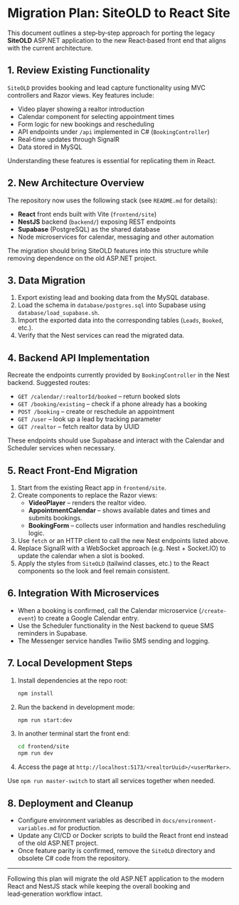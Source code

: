 # Migration Plan: SiteOLD to React Site

This document outlines a step‑by‑step approach for porting the legacy **SiteOLD** ASP.NET application to the new React‑based front end that aligns with the current architecture.

## 1. Review Existing Functionality

`SiteOLD` provides booking and lead capture functionality using MVC controllers and Razor views. Key features include:

- Video player showing a realtor introduction
- Calendar component for selecting appointment times
- Form logic for new bookings and rescheduling
- API endpoints under `/api` implemented in C# (`BookingController`)
- Real‑time updates through SignalR
- Data stored in MySQL

Understanding these features is essential for replicating them in React.

## 2. New Architecture Overview

The repository now uses the following stack (see `README.md` for details):

- **React** front ends built with Vite (`frontend/site`)
- **NestJS** backend (`backend/`) exposing REST endpoints
- **Supabase** (PostgreSQL) as the shared database
- Node microservices for calendar, messaging and other automation

The migration should bring SiteOLD features into this structure while removing dependence on the old ASP.NET project.

## 3. Data Migration

1. Export existing lead and booking data from the MySQL database.
2. Load the schema in `database/postgres.sql` into Supabase using `database/load_supabase.sh`.
3. Import the exported data into the corresponding tables (`Leads`, `Booked`, etc.).
4. Verify that the Nest services can read the migrated data.

## 4. Backend API Implementation

Recreate the endpoints currently provided by `BookingController` in the Nest backend. Suggested routes:

- `GET /calendar/:realtorId/booked` – return booked slots
- `GET /booking/existing` – check if a phone already has a booking
- `POST /booking` – create or reschedule an appointment
- `GET /user` – look up a lead by tracking parameter
- `GET /realtor` – fetch realtor data by UUID

These endpoints should use Supabase and interact with the Calendar and Scheduler services when necessary.

## 5. React Front‑End Migration

1. Start from the existing React app in `frontend/site`.
2. Create components to replace the Razor views:
   - **VideoPlayer** – renders the realtor video.
   - **AppointmentCalendar** – shows available dates and times and submits bookings.
   - **BookingForm** – collects user information and handles rescheduling logic.
3. Use `fetch` or an HTTP client to call the new Nest endpoints listed above.
4. Replace SignalR with a WebSocket approach (e.g. Nest + Socket.IO) to update the calendar when a slot is booked.
5. Apply the styles from `SiteOLD` (tailwind classes, etc.) to the React components so the look and feel remain consistent.

## 6. Integration With Microservices

- When a booking is confirmed, call the Calendar microservice (`/create-event`) to create a Google Calendar entry.
- Use the Scheduler functionality in the Nest backend to queue SMS reminders in Supabase.
- The Messenger service handles Twilio SMS sending and logging.

## 7. Local Development Steps

1. Install dependencies at the repo root:
   ```bash
   npm install
   ```
2. Run the backend in development mode:
   ```bash
   npm run start:dev
   ```
3. In another terminal start the front end:
   ```bash
   cd frontend/site
   npm run dev
   ```
4. Access the page at `http://localhost:5173/<realtorUuid>/<userMarker>`.

Use `npm run master-switch` to start all services together when needed.

## 8. Deployment and Cleanup

- Configure environment variables as described in `docs/environment-variables.md` for production.
- Update any CI/CD or Docker scripts to build the React front end instead of the old ASP.NET project.
- Once feature parity is confirmed, remove the `SiteOLD` directory and obsolete C# code from the repository.

---

Following this plan will migrate the old ASP.NET application to the modern React and NestJS stack while keeping the overall booking and lead‑generation workflow intact.

